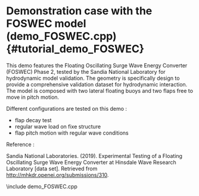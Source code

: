 Demonstration case with the FOSWEC model (demo_FOSWEC.cpp) {#tutorial_demo_FOSWEC}
============================================================

This demo features the Floating Oscillating Surge Wave Energy Converter (FOSWEC) Phase 2, tested by the
Sandia National Laboratory for hydrodynamic model validation. The geometry is specifically design to provide
a comprehensive validation dataset for hydrodynamic interaction. The model is composed with
two lateral floating buoys and two flaps free to move in pitch motion.

Different configurations are tested on this demo :

- flap decay test
- regular wave load on fixe structure
- flap pitch motion with regular wave conditions

Reference :

Sandia National Laboratories. (2019). Experimental Testing of a Floating Oscillating Surge Wave Energy Converter at Hinsdale Wave Research Laboratory [data set].  Retrieved from http://mhkdr.openei.org/submissions/310.


\include demo_FOSWEC.cpp

